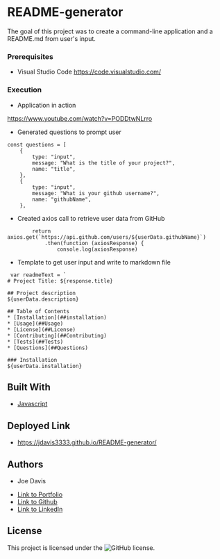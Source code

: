 # README-generator

The goal of this project was to create a command-line application and a README.md from user's input.

### Prerequisites

* Visual Studio Code https://code.visualstudio.com/

### Execution

* Application in action

https://www.youtube.com/watch?v=PODDtwNLrro

* Generated questions to prompt user
```
const questions = [
    {
        type: "input",
        message: "What is the title of your project?",
        name: "title",
    },
    {
        type: "input",
        message: "What is your github username?",
        name: "githubName",
    },
```
* Created axios call to retrieve user data from GitHub
```
        return axios.get(`https://api.github.com/users/${userData.githubName}`)
            .then(function (axiosResponse) {
                console.log(axiosResponse)
```            
* Template to get user input and write to markdown file

```
 var readmeText = `
# Project Title: ${response.title} 

## Project description
${userData.description} 

## Table of Contents
* [Installation](##installation)
* [Usage](##Usage)
* [License](##License)
* [Contributing](##Contributing)
* [Tests](##Tests)
* [Questions](##Questions)

### Installation
${userData.installation}

```

## Built With

* [Javascript](https://developer.mozilla.org/en-US/docs/Web/JavaScript)

## Deployed Link

* https://jdavis3333.github.io/README-generator/


## Authors

* Joe Davis

- [Link to Portfolio](https://jdavis3333.github.io/updated-portfolio/)
- [Link to Github](https://github.com/)
- [Link to LinkedIn](https://www.linkedin.com/)


## License

This project is licensed under the ![GitHub license](https://img.shields.io/badge/license-MIT-blue.svg).

